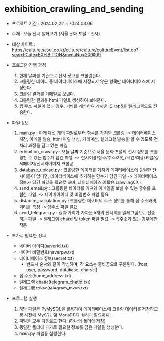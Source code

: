 # exhibition_crawling_and_sending

- 프로젝트 기간 : 2024.02.22 ~ 2024.03.06


- 주제 : 오늘 전시 알아보기 (서울 문화 포털 - 전시)


- 대상 사이트 : https://culture.seoul.go.kr/culture/culture/cultureEvent/list.do?searchCate=EXHIBITION&menuNo=200009


- 프로그램 진행 과정
	1. 현재 날짜를 기준으로 전시 정보를 크롤링한다.
	2. 크롤링한 데이터 중 데이터베이스에 저장되지 않은 항목만 데이터베이스에 저장한다.
	3. 크롤링 결과를 이메일로 보낸다.
	4. 크롤링한 결과를 html 파일로 생성하여 보여준다.
	5. 집 주소 파일이 있는 경우, 거리를 계산하여 가까운 곳 top5를 텔레그램으로 전송한다.


- 파일 정보
	1. main.py : 아래 다섯 개의 파일로부터 함수를 가져와 크롤링
    -> 데이터베이스 저장, 이메일 발송, html 파일 생성, 거리계산, 텔레그램 발송을 할 수 있도록 전처리 과정을 담고 있는 파일
	2. exhibition_crawl.py : 오늘 날짜 기준으로 서울 문화 포털의 전시 정보를 크롤링할 수 있는 함수가 담긴 파일.
    -> 전시이름/장소/주소/기간/시간/대상/요금/상세페이지/전시회이미지 크롤링
	3. database_upload.py : 크롤링한 데이터를 가져와 데이터베이스에 동일한 전시이름이 없다면, 데이터베이스에 추가하는 함수가 담긴 파일
    -> 데이터베이스 정보가 담긴 파일을 필요로 하며, 데이터베이스 이름은 crawling이다.
	4. send_email.py : 크롤링한 데이터를 가져와 이메일을 보낼 수 있는 함수를 포함한 파일.
    -> 네이버아이디 및 비밀번호 파일 필요
	5. distance_calculation.py : 크롤링한 데이터의 주소 정보를 통해 집 주소와의 거리를 측정
    -> 집주소 파일 필요
  6. send_telegram.py : 집과 거리가 가까운 5개의 전시회를 텔레그램으로 전송하는 파일
    -> 텔레그램 chatid 및 token 파일 필요
    -> 집주소가 있는 경우에만 작동


- 추가로 필요한 정보
	- 네이버 아이디(naverid.txt)
	- 네이버 비밀번호(naverpw.txt)
	- 데이터베이스 정보(secret.txt)
		- 반드시 순서와 같이 작성하며, 각 요소는 줄바꿈으로 구분된다. (host, user, password, database, charset)
	- 집 주소(home_address.txt)
	- 텔레그램 chatid(telegram_chatid.txt)
	- 텔레그램 token(telegram_token.txt)


- 프로그램 실행
  1. 해당 파일은 PyMySQL을 활용하여 데이터베이스에 크롤링 데이터를 저장하므로 사전에 MySQL 및 MariaDB의 설치가 필요하다.
  2. 파일을 모두 다운로드 한다. (하나의 폴더에 저장)
  3. 동일한 폴더에 추가로 필요한 정보를 담은 파일을 생성한다.
  4. main.py 파일을 실행한다.
